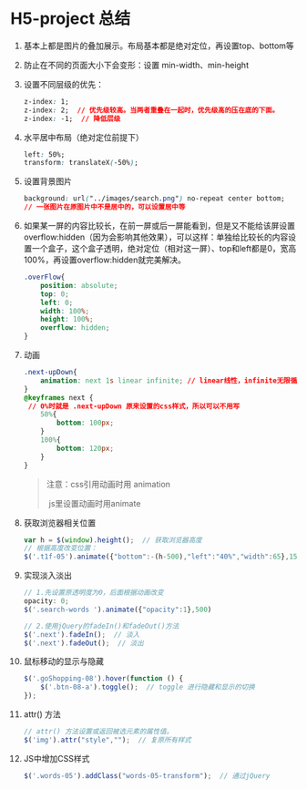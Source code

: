 # H5-project 总结
1. 基本上都是图片的叠加展示。布局基本都是绝对定位，再设置top、bottom等

2. 防止在不同的页面大小下会变形：设置 min-width、min-height

3. 设置不同层级的优先：

   ```css
   z-index: 1;
   z-index: 2;  // 优先级较高。当两者重叠在一起时，优先级高的压在底的下面。
   z-index: -1;  // 降低层级
   ```

4. 水平居中布局（绝对定位前提下）

   ```css
   left: 50%;
   transform: translateX(-50%);
   ```

5. 设置背景图片

   ```css
   background: url("../images/search.png") no-repeat center bottom;
   // 一张图片在原图片中不是居中的，可以设置居中等
   ```

6. 如果某一屏的内容比较长，在前一屏或后一屏能看到，但是又不能给该屏设置overflow:hidden（因为会影响其他效果），可以这样：单独给比较长的内容设置一个盒子，这个盒子透明，绝对定位（相对这一屏）、top和left都是0，宽高100%，再设置overflow:hidden就完美解决。

   ```css
   .overFlow{
       position: absolute;
       top: 0;
       left: 0;
       width: 100%;
       height: 100%;
       overflow: hidden;
   }
   ```

7. 动画

   ```css
   .next-upDown{
       animation: next 1s linear infinite; // linear线性，infinite无限循环
   }
   @keyframes next {
   	// 0%时就是 .next-upDown 原来设置的css样式，所以可以不用写
       50%{
           bottom: 100px;
       }
       100%{
           bottom: 120px;
       }
   }
   ```

   > 注意：css引用动画时用 animation
   >
   > ​			js里设置动画时用animate

8. 获取浏览器相关位置

   ```js
   var h = $(window).height();  // 获取浏览器高度
   // 根据高度改变位置：
   $('.t1f-05').animate({"bottom":-(h-500),"left":"40%","width":65},1500)
   ```

9. 实现淡入淡出

   ```js
   // 1.先设置原透明度为0，后面根据动画改变
   opacity: 0;
   $('.search-words ').animate({"opacity":1},500)
   
   // 2.使用jQuery的fadeIn()和fadeOut()方法
   $('.next').fadeIn();  // 淡入
   $('.next').fadeOut();  // 淡出
   ```

10. 鼠标移动的显示与隐藏

    ```js
    $('.goShopping-08').hover(function () {
    	$('.btn-08-a').toggle();  // toggle 进行隐藏和显示的切换
    });
    ```

11. attr() 方法

    ```js
    // attr() 方法设置或返回被选元素的属性值。
    $('img').attr("style","");  // 复原所有样式
    ```

12. JS中增加CSS样式

    ```js
    $('.words-05').addClass("words-05-transform");  // 通过jQuery
    ```
